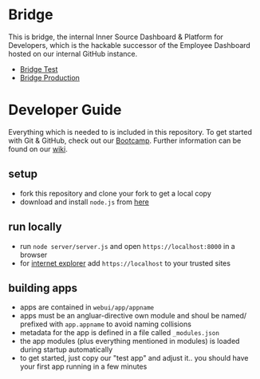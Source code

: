 # Bridge

This is bridge, the internal Inner Source Dashboard & Platform for Developers, which is the hackable successor of the Employee Dashboard hosted on our internal GitHub instance.

* [Bridge Test](http://bridge-master.mo.sap.corp)
* [Bridge Production](http://bridge.mo.sap.corp)


# Developer Guide
Everything which is needed to is included in this repository. To get started with Git & GitHub, check out our [Bootcamp](https://github-bootcamp.mo.sap.corp). Further information can be found on our [wiki](https://github.wdf.sap.corp/bridge/bridge/wiki).

## setup
* fork this repository and clone your fork to get a local copy
* download and install `node.js` from [here](http://nodejs.org/)

## run locally
* run `node server/server.js` and open `https://localhost:8000` in a browser
* for [internet explorer](http://thefunniestpictures.com/wp-content/uploads/2013/09/funny-browsers-Internet-Explorer-slow.jpg) add `https://localhost` to your trusted sites


## building apps
* apps are contained in `webui/app/appname`
* apps must be an angluar-directive own module and shoul be named/ prefixed with `app.appname` to avoid naming collisions
* metadata for the app is defined in a file called `_modules.json`
* the app modules (plus everything mentioned in modules) is loaded during startup automatically
* to get started, just copy our "test app" and adjust it.. you should have your first app running in a few minutes
